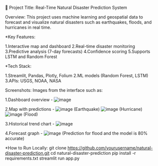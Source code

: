 📌 Project Title: Real-Time Natural Disaster Prediction System

Overview:
This project uses machine learning and geospatial data to forecast and visualize natural disasters such as earthquakes, floods, and hurricanes in real time.

*Key Features:

1.Interactive map and dashboard
2.Real-time disaster monitoring
3.Predictive analysis (7-day forecasts)
4.Confidence scoring
5.Supports LSTM and Random Forest

*Tech Stack:

1.Streamlit, Pandas, Plotly, Folium
2.ML models (Random Forest, LSTM)
3.APIs: USGS, NOAA, NASA

Screenshots:
Images from the interface such as:

1.Dashboard overview - 
![image](https://github.com/user-attachments/assets/97d2d5e7-bb0b-475b-9515-5d38c0eb6be5)

2.Map with predictions - 
![image](https://github.com/user-attachments/assets/c3f2950e-e32a-4bc9-a60f-acfd2fe7053e) (Earthquake)
![image](https://github.com/user-attachments/assets/0c954980-d723-41ca-a7c6-fdea021bfe9d) (Hurricane)
![image](https://github.com/user-attachments/assets/e983b248-1380-44d9-be32-e2618652615c) (Flood)

3.Historical trend chart - 
![image](https://github.com/user-attachments/assets/7ba2f68a-c021-4d11-8999-161c524e3017)

4.Forecast graph - 
![image](https://github.com/user-attachments/assets/e1ab6e64-5e89-4661-99ad-4c33ba8b8995) (Prediction for flood and the model is 80% accurate)


*How to Run Locally:
git clone https://github.com/yourusername/natural-disaster-prediction.git
cd natural-disaster-prediction
pip install -r requirements.txt
streamlit run app.py
